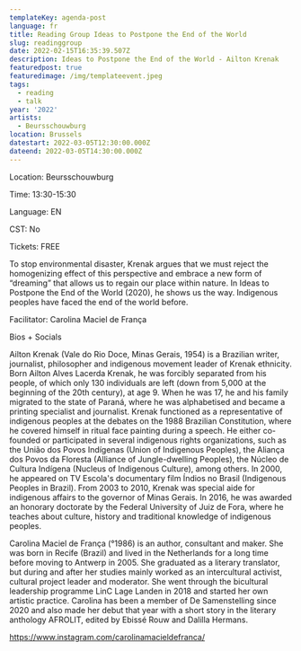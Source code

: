 ```yaml
---
templateKey: agenda-post
language: fr
title: Reading Group Ideas to Postpone the End of the World
slug: readinggroup
date: 2022-02-15T16:35:39.507Z
description: Ideas to Postpone the End of the World - Ailton Krenak
featuredpost: true
featuredimage: /img/templateevent.jpeg
tags:
  - reading
  - talk
year: '2022'
artists:
  - Beursschouwburg
location: Brussels
datestart: 2022-03-05T12:30:00.000Z
dateend: 2022-03-05T14:30:00.000Z
---
```

Location: Beursschouwburg

Time: 13:30-15:30

Language: EN

CST: No

Tickets: FREE

To stop environmental disaster, Krenak argues that we must reject the homogenizing effect of this perspective and embrace a new form of “dreaming” that allows us to regain our place within nature. In Ideas to Postpone the End of the World (2020), he shows us the way. Indigenous peoples have faced the end of the world before.

Facilitator: Carolina Maciel de França 

Bios + Socials

Ailton Krenak (Vale do Rio Doce, Minas Gerais, 1954) is a Brazilian writer, journalist, philosopher and indigenous movement leader of Krenak ethnicity. Born Ailton Alves Lacerda Krenak, he was forcibly separated from his people, of which only 130 individuals are left (down from 5,000 at the beginning of the 20th century), at age 9. When he was 17, he and his family migrated to the state of Paraná, where he was alphabetised and became a printing specialist and journalist. Krenak functioned as a representative of indigenous peoples at the debates on the 1988 Brazilian Constitution, where he covered himself in ritual face painting during a speech. He either co-founded or participated in several indigenous rights organizations, such as the União dos Povos Indígenas (Union of Indigenous Peoples), the Aliança dos Povos da Floresta (Alliance of Jungle-dwelling Peoples), the Núcleo de Cultura Indígena (Nucleus of Indigenous Culture), among others. In 2000, he appeared on TV Escola's documentary film Índios no Brasil (Indigenous Peoples in Brazil). From 2003 to 2010, Krenak was special aide for indigenous affairs to the governor of Minas Gerais. In 2016, he was awarded an honorary doctorate by the Federal University of Juiz de Fora, where he teaches about culture, history and traditional knowledge of indigenous peoples.

Carolina Maciel de França (°1986) is an author, consultant and maker. She was born in Recife (Brazil) and lived in the Netherlands for a long time before moving to Antwerp in 2005. She graduated as a literary translator, but during and after her studies mainly worked as an intercultural activist, cultural project leader and moderator. She went through the bicultural leadership programme LinC Lage Landen in 2018 and started her own artistic practice. Carolina has been a member of De Samenstelling since 2020 and also made her debut that year with a short story in the literary anthology AFROLIT, edited by Ebissé Rouw and Dalilla Hermans.

https://www.instagram.com/carolinamacieldefranca/
